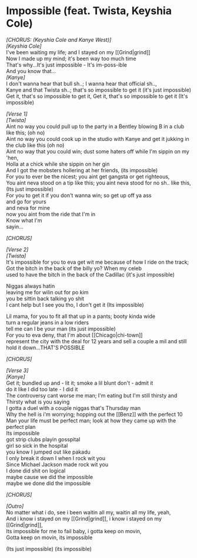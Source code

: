 # Impossible (feat. Twista, Keyshia Cole)

_[CHORUS: (Keyshia Cole and Kanye West)]_  
_[Keyshia Cole]_  
I've been waiting my life; and I stayed on my [[Grind|grind]]  
Now I made up my mind; it's been way too much time  
That's why…It's just impossible - It's im-poss-ible  
And you know that…  
_[Kanye]_  
I don't wanna hear that bull sh..; I wanna hear that official sh..,  
Kanye and that Twista sh..; that's so impossible to get it (it's just impossible)  
Get it, that's so impossible to get it, Get it, that's so impossible to get it (It's impossible)  

_[Verse 1]_  
_[Twista]_  
Aint no way you could pull up to the party in a Bentley blowing B in a club like this; (oh no)  
Aint no way you could cook up in the studio with Kanye and get it jukking in the club like this (oh no)  
Aint no way that you could win; dust some haters off while I'm sippin on my 'hen,  
Holla at a chick while she sippin on her gin  
And I got the mobsters hollering at her friends, (its impossible)  
For you to ever be the nicest; you aint get gangsta or get righteous,  
You aint neva stood on a tip like this; you aint neva stood for no sh.. like this, (Its just impossible)  
For you to get it if you don't wanna win; so get up off ya ass  
and go for yours  
and neva for mine  
now you aint from the ride that I'm in  
Know what I'm  
sayin…  

_[CHORUS]_  

_[Verse 2]_  
_[Twista]_  
It's impossible for you to eva get wit me because of how I ride on the track;  
Got the bitch in the back of the billy yo? When my celeb  
used to have the bitch in the back of the Cadillac (it's just impossible)  

Niggas always hatin  
leaving me for wilin out for po kim  
you be sittin back talking yo shit  
I cant help but I see you tho, I don't get it (Its impossible)  

Lil mama, for you to fit all that up in a pants; booty kinda wide  
turn a regular jeans in a low riders  
tell me can I be your man (its just impossible)  
For you to eva deny, that I'm about [[Chicago|chi-town]]  
represent the city with the deal for 12 years and sell a couple a mil and still hold it down…THAT'S POSSIBLE  

_[CHORUS]_  

_[Verse 3]_  
_[Kanye]_  
Get it; bundled up and - lit it; smoke a lil blunt don't - admit it  
do it like I did too late - I did it  
The controversy cant worse me man; I'm eating but I'm still thirsty and  
Thirsty what is you saying  
I gotta a duel with a couple niggas that's Thursday man  
Why the hell is i'm worrying; hopping out the [[Benz]] with the perfect 10  
Man your life must be perfect man; look at how they came up with the perfect plan  
Its impossible  
got strip clubs playin gosspital  
girl so sick in the hospital  
you know I jumped out like pakadu  
I only break it down I when I rock wit you  
Since Michael Jackson made rock wit you  
I done did shit on logical  
maybe cause we did the impossible  
maybe we done did the impossible  

_[CHORUS]_  

_[Outro]_  
No matter what i do, see i been waitin all my, waitin all my life, yeah,  
And i know i stayed on my [[Grind|grind]], i know i stayed on my [[Grind|grind]],  
Its impossible for me to fail baby, i gotta keep on movin,  
Gotta keep on movin, its impossible  

(Its just impossible) (its impossible)
